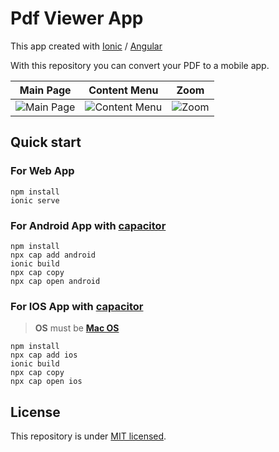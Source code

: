 # Pdf Viewer App
 This app created  with [Ionic](https://ionicframework.com) / [Angular](https://angular.io)

With this repository you can convert your PDF to a mobile app.

| Main Page  | Content Menu | Zoom |
| ------------- | ------------- | ------------- |
| ![Main Page](https://github.com/ahmetsametoglu/pdf-viewer-app/blob/master/doc-image/app-image.jpg)  | ![Content Menu](https://github.com/ahmetsametoglu/pdf-viewer-app/blob/master/doc-image/app-image-2.jpg)  | ![Zoom](https://github.com/ahmetsametoglu/pdf-viewer-app/blob/master/doc-image/app-image-3.jpg)  |


## Quick start

### For Web App

```
npm install
ionic serve
```

### For Android App with [capacitor](https://capacitor.ionicframework.com/docs/android/)

```
npm install
npx cap add android
ionic build
npx cap copy
npx cap open android
```

### For IOS App with [capacitor](https://capacitor.ionicframework.com/docs/ios/)
> **OS** must be [**Mac OS**](https://www.apple.com/fr/macos/mojave/) 
```
npm install
npx cap add ios
ionic build
npx cap copy
npx cap open ios
```


## License

This repository is under [MIT licensed](./LICENSE).